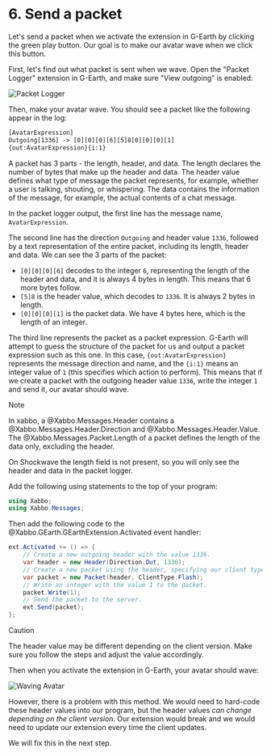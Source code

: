 # 6. Send a packet

Let's send a packet when we activate the extension in G-Earth by clicking the green play button. Our
goal is to make our avatar wave when we click this button.

First, let's find out what packet is sent when we wave. Open the "Packet Logger" extension in
G-Earth, and make sure "View outgoing" is enabled:

![Packet Logger](~/images/tutorial/6-1.png)

Then, make your avatar wave. You should see a packet like the following appear in the log:

```txt
[AvatarExpression]
Outgoing[1336] -> [0][0][0][6][5]8[0][0][0][1]
{out:AvatarExpression}{i:1}
```

A packet has 3 parts - the length, header, and data. The length declares the number of bytes that
make up the header and data. The header value defines what type of message the packet represents,
for example, whether a user is talking, shouting, or whispering. The data contains the information
of the message, for example, the actual contents of a chat message.

In the packet logger output, the first line has the message name, `AvatarExpression`.

The second line has the direction `Outgoing` and header value `1336`, followed by a text
representation of the entire packet, including its length, header and data. We can see the 3 parts
of the packet:

- `[0][0][0][6]` decodes to the integer `6`, representing the length of the header and data, and it
is always 4 bytes in length. This means that 6 more bytes follow.
- `[5]8` is the header value, which decodes to `1336`. It is always 2 bytes in length.
- `[0][0][0][1]` is the packet data. We have 4 bytes here, which is the length of an integer.

The third line represents the packet as a packet expression. G-Earth will attempt to guess the
structure of the packet for us and output a packet expression such as this one. In this case,
`{out:AvatarExpression}` represents the message direction and name, and the `{i:1}` means an integer
value of `1` (this specifies which action to perform). This means that if we create a packet with
the outgoing header value `1336`, write the integer `1` and send it, our avatar should wave.

> [!NOTE]
> In xabbo, a @Xabbo.Messages.Header contains a @Xabbo.Messages.Header.Direction and
> @Xabbo.Messages.Header.Value. The @Xabbo.Messages.Packet.Length of a packet defines the length of
> the data only, excluding the header.
>
> On Shockwave the length field is not present, so you will only see the header and data in the
> packet logger.

Add the following using statements to the top of your program:

```csharp
using Xabbo;
using Xabbo.Messages;
```

Then add the following code to the @Xabbo.GEarth.GEarthExtension.Activated event handler:

```csharp
ext.Activated += () => {
    // Create a new outgoing header with the value 1336.
    var header = new Header(Direction.Out, 1336);
    // Create a new packet using the header, specifying our client type.
    var packet = new Packet(header, ClientType.Flash);
    // Write an integer with the value 1 to the packet.
    packet.Write(1);
    // Send the packet to the server.
    ext.Send(packet);
};
```

> [!CAUTION]
> The header value may be different depending on the client version. Make sure you follow the steps
> and adjust the value accordingly.

Then when you activate the extension in G-Earth, your avatar should wave:

![Waving Avatar](~/images/tutorial/6-2.png)

However, there is a problem with this method. We would need to hard-code these header values into
our program, but the header values *can change depending on the client version*. Our extension
would break and we would need to update our extension every time the client updates.

We will fix this in the next step.